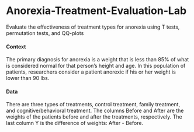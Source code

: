 # Anorexia-Treatment-Evaluation-Lab
Evaluate the effectiveness of treatment types for anorexia using T tests, permutation tests, and QQ-plots


#### Context

The primary diagnosis for anorexia is a weight that is less than 85% of what is considered normal for that person’s height and age. In this population of patients, researchers consider a patient anorexic if his or her weight is lower than 90 lbs. 

#### Data
There are three types of treatments, control treatment, family treatment, and cognitive/behavioral treatment.  The columns Before and After are the weights of the patients before and after the treatments, respectively. The last column Y is the difference of weights: After - Before.
